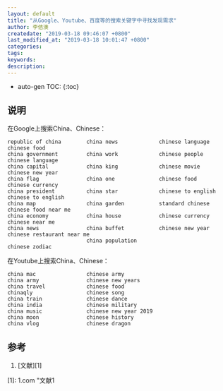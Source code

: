 ```yaml
---
layout: default
title: "从Google、Youtube、百度等的搜索关键字中寻找发现需求"
author: 李佶澳
createdate: "2019-03-18 09:46:07 +0800"
last_modified_at: "2019-03-18 10:01:47 +0800"
categories:
tags:
keywords:
description:
---
```


* auto-gen TOC:
{:toc}

## 说明

在Google上搜索China、Chinese：

	republic of china        china news             chinese language       chinese food              
	china government         china work             chinese people         chinese language
	china capital            china king             chinese movie          chinese new year
	china flag               china one              chinese food           chinese currency
	china president          china star             chinese to english     chinese to english
	china map                china garden           standard chinese       chinese food near me
	china economy            china house            chinese currency       chinese near me
	china news               china buffet           chinese new year       chinese restaurant near me
                             china population                              chinese zodiac            

在Youtube上搜索China、Chinese：

	china mac                chinese army
	china army               chinese new years
	china travel             chinese food
	chinaqly                 chinese song
	china train              chinese dance
	china india              chinese military
	china music              chinese new year 2019
	china moon               chinese history
	china vlog               chinese dragon       

## 参考

1. [文献][1]

[1]: 1.com "文献1
